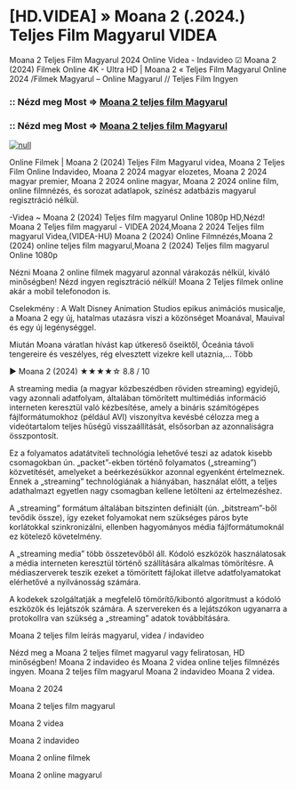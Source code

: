 # [HD.VIDEA] » Moana 2 (.2024.) Teljes Film Magyarul VIDEA

Moana 2 Teljes Film Magyarul 2024 Online Videa - Indavideo ☑ Moana 2 (2024) Filmek Online 4K - Ultra HD | Moana 2 « Teljes Film Magyarul Online 2024 /Filmek Magyarul – Online Magyarul // Teljes Film Ingyen

### :: Nézd meg Most => [Moana 2 teljes film Magyarul](https://t.co/lIuTbfix1j)

### :: Nézd meg Most => [Moana 2 teljes film Magyarul](https://t.co/lIuTbfix1j)

[![null](https://static.wixstatic.com/media/855a25_043b5abeb4ae4d35ac003198e7fe56ed~mv2.gif)](https://t.co/lIuTbfix1j)

Online Filmek | Moana 2 (2024) Teljes Film Magyarul videa, Moana 2 Teljes Film Online Indavideo, Moana 2 2024 magyar elozetes, Moana 2 2024 magyar premier, Moana 2 2024 online magyar, Moana 2 2024 online film, online filmnézés, és sorozat adatlapok, színész adatbázis magyarul regisztráció nélkül.

-Videa ~ Moana 2 (2024) Teljes film magyarul Online 1080p HD,Nézd! Moana 2 Teljes film magyarul - VIDEA 2024,Moana 2 2024 Teljes film magyarul Videa,(VIDEA-HU) Moana 2 (2024) Online Filmnézés,Moana 2 (2024) online teljes film magyarul,Moana 2 (2024) Teljes film magyarul Online 1080p

Nézni Moana 2 online filmek magyarul azonnal várakozás nélkül, kiváló minőségben! Nézd ingyen regisztráció nélkül! Moana 2 Teljes filmek online akár a mobil telefonodon is.

Cselekmény : A Walt Disney Animation Studios epikus animációs musicalje, a Moana 2 egy új, hatalmas utazásra viszi a közönséget Moanával, Mauival és egy új legénységgel.

Miután Moana váratlan hívást kap útkereső őseiktől, Óceánia távoli tengereire és veszélyes, rég elvesztett vizekre kell utaznia,… Több

▶️ Moana 2 (2024) ★★★★☆ 8.8 / 10

A streaming media (a magyar közbeszédben röviden streaming) egyidejű, vagy azonnali adatfolyam, általában tömörített multimédiás információ interneten keresztül való kézbesítése, amely a bináris számítógépes fájlformátumokhoz (például AVI) viszonyítva kevésbé célozza meg a videótartalom teljes hűségű visszaállítását, elsősorban az azonnaliságra összpontosít.

Ez a folyamatos adatátviteli technológia lehetővé teszi az adatok kisebb csomagokban ún. „packet”-ekben történő folyamatos („streaming”) közvetítését, amelyeket a beérkezésükkor azonnal egyenként értelmeznek. Ennek a „streaming” technológiának a hiányában, használat előtt, a teljes adathalmazt egyetlen nagy csomagban kellene letölteni az értelmezéshez.

A „streaming” formátum általában bitszinten definiált (ún. „bitstream”-ből tevődik össze), így ezeket folyamokat nem szükséges páros byte korlátokkal szinkronizálni, ellenben hagyományos média fájlformátumoknál ez kötelező követelmény.

A „streaming media” több összetevőből áll. Kódoló eszközök használatosak a média interneten keresztül történő szállítására alkalmas tömörítésre. A médiaszerverek teszik ezeket a tömörített fájlokat illetve adatfolyamatokat elérhetővé a nyilvánosság számára.

A kodekek szolgáltatják a megfelelő tömörítő/kibontó algoritmust a kódoló eszközök és lejátszók számára. A szervereken és a lejátszókon ugyanarra a protokollra van szükség a „streaming” adatok továbbítására.

Moana 2 teljes film leírás magyarul, videa / indavideo

Nézd meg a Moana 2 teljes filmet magyarul vagy feliratosan, HD minőségben! Moana 2 indavideo és Moana 2 videa online teljes filmnézés ingyen. Moana 2 teljes film magyarul Moana 2 indavideo Moana 2 videa.

Moana 2 2024

Moana 2 teljes film magyarul

Moana 2 videa

Moana 2 indavideo

Moana 2 online filmek

Moana 2 online magyarul
